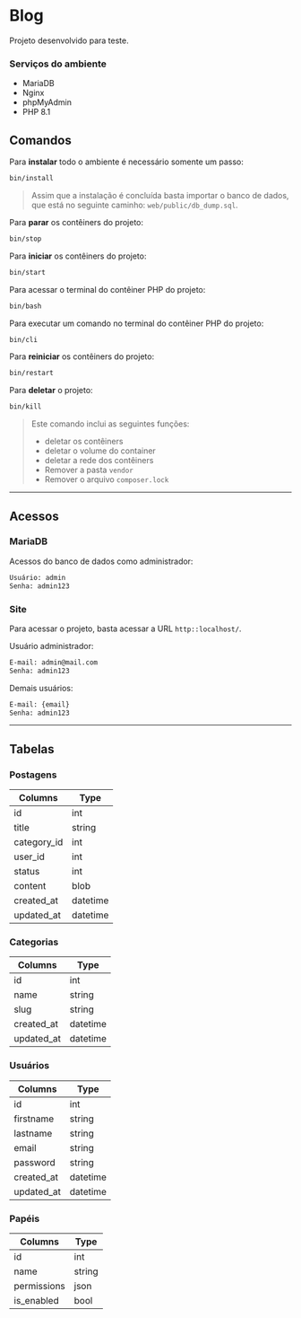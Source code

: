 # Blog

Projeto desenvolvido para teste.

### Serviços do ambiente
- MariaDB
- Nginx
- phpMyAdmin
- PHP 8.1

## Comandos

Para **instalar** todo o ambiente é necessário somente um passo:

```sh
bin/install
```

> Assim que a instalação é concluída basta importar o banco de dados, que está no seguinte caminho: `web/public/db_dump.sql`.

Para **parar** os contêiners do projeto:

```sh
bin/stop
```

Para **iniciar** os contêiners do projeto:

```sh
bin/start
```

Para acessar o terminal do contêiner PHP do projeto:

```sh
bin/bash
```

Para executar um comando no terminal do contêiner PHP do projeto:

```sh
bin/cli
```

Para **reiniciar** os contêiners do projeto:

```sh
bin/restart
```

Para **deletar** o projeto:

```sh
bin/kill
```

> Este comando inclui as seguintes funções:
> - deletar os contêiners
> - deletar o volume do container
> - deletar a rede dos contêiners
> - Remover a pasta `vendor`
> - Remover o arquivo `composer.lock`

---

## Acessos

### MariaDB

Acessos do banco de dados como administrador:

```txt
Usuário: admin
Senha: admin123
```

### Site

Para acessar o projeto, basta acessar a URL `http::localhost/`.

Usuário administrador:

```txt
E-mail: admin@mail.com
Senha: admin123
```

Demais usuários:

```txt
E-mail: {email}
Senha: admin123
```

---

## Tabelas

### Postagens

| Columns     | Type     |
|-------------|----------|
| id          | int      |
| title       | string   |
| category_id | int      |
| user_id     | int      |
| status      | int      |
| content     | blob     |
| created_at  | datetime |
| updated_at  | datetime |

### Categorias

| Columns     | Type     |
|-------------|----------|
| id          | int      |
| name        | string   |
| slug        | string   |
| created_at  | datetime |
| updated_at  | datetime |

### Usuários

| Columns      | Type     |
|--------------|----------|
| id           | int      |
| firstname    | string   |
| lastname     | string   |
| email        | string   |
| password     | string   |
| created_at   | datetime |
| updated_at   | datetime |

### Papéis

| Columns     | Type     |
|-------------|----------|
| id          | int      |
| name        | string   |
| permissions | json     |
| is_enabled  | bool     |